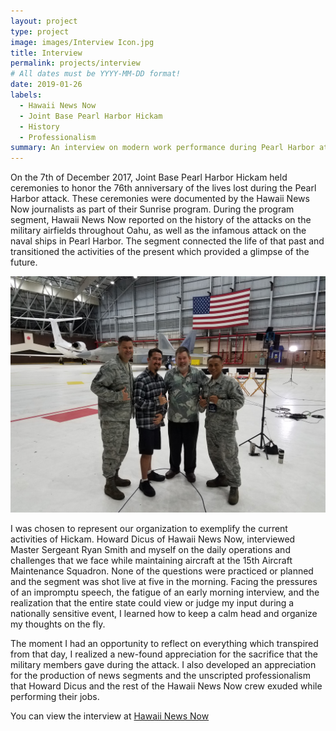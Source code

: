 ```yaml
---
layout: project
type: project
image: images/Interview Icon.jpg
title: Interview
permalink: projects/interview
# All dates must be YYYY-MM-DD format!
date: 2019-01-26
labels:
  - Hawaii News Now
  - Joint Base Pearl Harbor Hickam
  - History
  - Professionalism
summary: An interview on modern work performance during Pearl Harbor attack rememberance.
---
```



On the 7th of December 2017, Joint Base Pearl Harbor Hickam held ceremonies to honor the 76th anniversary of the lives lost during the Pearl Harbor attack.  These ceremonies were documented by the Hawaii News Now journalists as part of their Sunrise program.  During the program segment, Hawaii News Now reported on the history of the attacks on the military airfields throughout Oahu, as well as the infamous attack on the naval ships in Pearl Harbor.  The segment connected the life of that past and transitioned the activities of the present which provided a glimpse of the future.

 <img class="ui large right floated rounded image" src="../images/20171207_054843.jpg">
 
I was chosen to represent our organization to exemplify the current activities of Hickam.  Howard Dicus of Hawaii News Now, interviewed Master Sergeant Ryan Smith and myself on the daily operations and challenges that we face while maintaining aircraft at the 15th Aircraft Maintenance Squadron.  None of the questions were practiced or planned and the segment was shot live at five in the morning.  Facing the pressures of an impromptu speech, the fatigue of an early morning interview, and the realization that the entire state could view or judge my input during a nationally sensitive event, I learned how to keep a calm head and organize my thoughts on the fly. 

The moment I had an opportunity to reflect on everything which transpired from that day, I realized a new-found appreciation for the sacrifice that the military members gave during the attack.  I also developed an appreciation for the production of news segments and the unscripted professionalism that Howard Dicus and the rest of the Hawaii News Now crew exuded while performing their jobs.

 
 You can view the interview at [Hawaii News Now](http://www.hawaiinewsnow.com/clip/13964389/sunrise-on-the-road-joint-base-pearl-harbor-hickam-aircraft-maintenance/)
